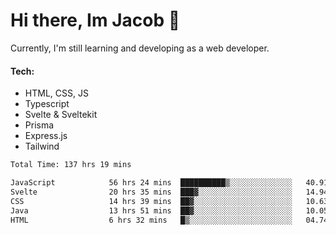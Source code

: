 # Hi there, Im Jacob 👋
Currently, I'm still learning and developing as a web developer.

#### Tech:
- HTML, CSS, JS
- Typescript
- Svelte & Sveltekit
- Prisma
- Express.js
- Tailwind

<!--START_SECTION:waka-->

```txt
Total Time: 137 hrs 19 mins

JavaScript            56 hrs 24 mins  ██████████▒░░░░░░░░░░░░░░   40.91 %
Svelte                20 hrs 35 mins  ███▓░░░░░░░░░░░░░░░░░░░░░   14.94 %
CSS                   14 hrs 39 mins  ██▓░░░░░░░░░░░░░░░░░░░░░░   10.63 %
Java                  13 hrs 51 mins  ██▓░░░░░░░░░░░░░░░░░░░░░░   10.05 %
HTML                  6 hrs 32 mins   █▒░░░░░░░░░░░░░░░░░░░░░░░   04.74 %
```

<!--END_SECTION:waka-->
